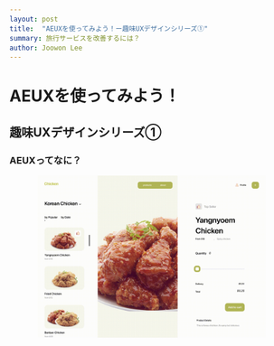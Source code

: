 ```yaml
---
layout: post
title:  "AEUXを使ってみよう！ー趣味UXデザインシリーズ①"
summary: 旅行サービスを改善するには？
author: Joowon Lee
---
```


# AEUXを使ってみよう！

## 趣味UXデザインシリーズ①

### AEUXってなに？
<center><img src="/assets/Desktop-2.gif " width="80%" height="80%"></center>

<body onLoad='show_clock()' leftmargin="40" rightmargin="40">
